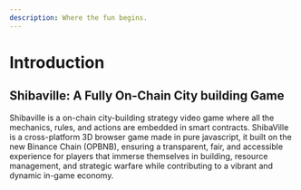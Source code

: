 ```yaml
---
description: Where the fun begins.
---
```


# Introduction

## **Shibaville: A Fully On-Chain City building Game**

Shibaville is a on-chain city-building strategy video game where all the mechanics, rules, and actions are embedded in smart contracts. ShibaVille is a cross-platform 3D browser game made in pure javascript, it built on the new Binance Chain (OPBNB), ensuring a transparent, fair, and accessible experience for players that immerse themselves in building, resource management, and strategic warfare while contributing to a vibrant and dynamic in-game economy.
